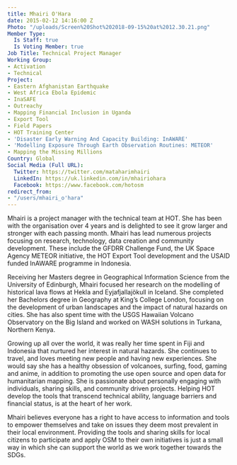 ```yaml
---
title: Mhairi O'Hara
date: 2015-02-12 14:16:00 Z
Photo: "/uploads/Screen%20Shot%202018-09-15%20at%2012.30.21.png"
Member Type:
  Is Staff: true
  Is Voting Member: true
Job Title: Technical Project Manager
Working Group:
- Activation
- Technical
Project:
- Eastern Afghanistan Earthquake
- West Africa Ebola Epidemic
- InaSAFE
- Outreachy
- Mapping Financial Inclusion in Uganda
- Export Tool
- Field Papers
- HOT Training Center
- 'Disaster Early Warning And Capacity Building: InAWARE'
- 'Modelling Exposure Through Earth Observation Routines: METEOR'
- Mapping the Missing Millions
Country: Global
Social Media (Full URL):
  Twitter: https://twitter.com/mataharimhairi
  LinkedIn: https://uk.linkedin.com/in/mhairiohara
  Facebook: https://www.facebook.com/hotosm
redirect_from:
- "/users/mhairi_o'hara"
---
```


Mhairi is a project manager with the technical team at HOT. She has been with the organisation over 4 years and is delighted to see it grow larger and stronger with each passing month. Mhairi has lead numerous projects focusing on research, technology, data creation and community development. These include the GFDRR Challenge Fund, the UK Space Agency METEOR initiative, the HOT Export Tool development and the USAID funded InAWARE programme in Indonesia.

Receiving her Masters degree in Geographical Information Science from the University of Edinburgh, Mhairi focused her research on the modelling of historical lava flows at Hekla and Eyjafjallajökull in Iceland. She completed her Bachelors degree in Geography at King’s College London, focusing on the development of urban landscapes and the impact of natural hazards on cities. She has also spent time with the USGS Hawaiian Volcano Observatory on the Big Island and worked on WASH solutions in Turkana, Northern Kenya.

Growing up all over the world, it was really her time spent in Fiji and Indonesia that nurtured her interest in natural hazards. She continues to travel, and loves meeting new people and having new experiences. She would say she has a healthy obsession of volcanoes, surfing, food, gaming and anime, in addition to promoting the use open source and open data for humanitarian mapping. She is passionate about personally engaging with individuals, sharing skills, and community driven projects. Helping HOT develop the tools that transcend technical ability, language barriers and financial status, is at the heart of her work. 

Mhairi believes everyone has a right to have access to information and tools to empower themselves and take on issues they deem most prevalent in their local environment. Providing the tools and sharing skills for local citizens to participate and apply OSM to their own initiatives is just a small way in which she can support the world as we work together towards the SDGs. 
